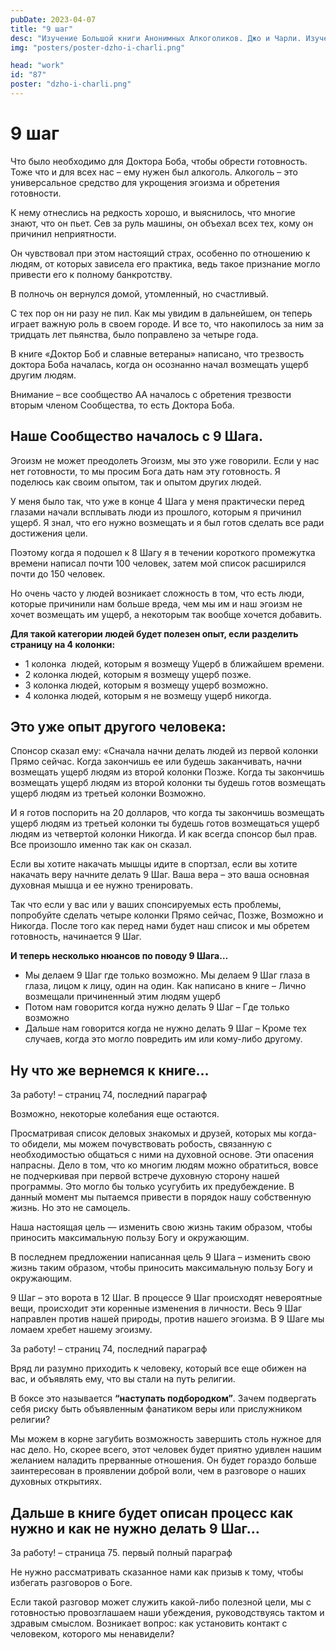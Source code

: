 ```yaml
---
pubDate: 2023-04-07
title: "9 шаг"
desc: "Изучение Большой книги Анонимных Алкоголиков. Джо и Чарли. Изучение БК. (086)"
img: "posters/poster-dzho-i-charli.png"

head: "work"
id: "87"
poster: "dzho-i-charli.png"
---
```


# 9 шаг

Что было необходимо для Доктора Боба, чтобы обрести готовность. Тоже что и для всех нас – ему нужен был алкоголь. Алкоголь – это универсальное средство для укрощения эгоизма и обретения готовности.

К нему отнеслись на редкость хорошо, и выяснилось, что многие знают, что он пьет. Сев за руль машины, он объехал всех тех, кому он причинил неприятности.

Он чувствовал при этом настоящий страх, особенно по отношению к людям, от которых зависела его практика, ведь такое признание могло привести его к полному банкротству.

В полночь он вернулся домой, утомленный, но счастливый.

С тех пор он ни разу не пил. Как мы увидим в дальнейшем, он теперь играет важную роль в своем городе. И все то, что накопилось за ним за тридцать лет пьянства, было поправлено за четыре года.

В книге «Доктор Боб и славные ветераны» написано, что трезвость доктора Боба началась, когда он осознанно начал возмещать ущерб другим людям.

Внимание – все сообщество АА началось с обретения трезвости вторым членом Сообщества, то есть Доктора Боба.

## Наше Сообщество началось с 9 Шага.

Эгоизм не может преодолеть Эгоизм, мы это уже говорили. Если у нас нет готовности, то мы просим Бога дать нам эту готовность. Я  поделюсь как своим опытом, так и опытом других людей.

У меня было так, что уже в конце 4 Шага у меня практически перед глазами начали всплывать люди из прошлого, которым я причинил ущерб. Я знал, что его нужно возмещать и я был готов сделать все ради достижения цели.

Поэтому когда я подошел к 8 Шагу я в течении короткого промежутка времени написал почти 100 человек, затем мой список расширился почти до 150 человек.

Но очень часто у людей возникает сложность в том, что есть люди, которые причинили нам больше вреда, чем мы им и наш эгоизм не хочет возмещать им ущерб, а некоторым так вообще хочется добавить.

**Для такой категории людей будет полезен опыт, если разделить страницу на 4 колонки:**

- 1 колонка  людей, которым я возмещу Ущерб в ближайшем времени.
- 2 колонка людей, которым я возмещу ущерб позже.
- 3 колонка людей, которым я возмещу ущерб возможно.
- 4 колонка людей, которым я не возмещу ущерб никогда.

## Это уже опыт другого человека:

Спонсор сказал ему: «Сначала начни делать людей из первой колонки Прямо сейчас. Когда закончишь ее или будешь заканчивать, начни возмещать ущерб людям из второй колонки Позже. Когда ты закончишь возмещать ущерб людям из второй колонки ты будешь готов возмещать ущерб людям из третьей колонки Возможно.

И я готов поспорить на 20 долларов, что когда ты закончишь возмещать ущерб людям из третьей колонки ты будешь готов возмещаться ущерб людям из четвертой колонки Никогда. И как всегда спонсор был прав. Все произошло именно так как он сказал.

Если вы хотите накачать мышцы идите в спортзал, если вы хотите накачать веру начните делать 9 Шаг. Ваша вера – это ваша основная духовная мышца и ее нужно тренировать.

Так что если у вас или у ваших спонсируемых есть проблемы, попробуйте сделать четыре колонки Прямо сейчас, Позже, Возможно и Никогда. После того как перед нами будет наш список и мы обретем готовность, начинается 9 Шаг.

**И теперь несколько нюансов по поводу 9 Шага…**

- Мы делаем 9 Шаг где только возможно. Мы делаем 9 Шаг глаза в глаза, лицом к лицу, один на один. Как написано в книге – Лично возмещали причиненный этим людям ущерб
- Потом нам говорится когда нужно делать 9 Шаг – Где только возможно
- Дальше нам говорится когда не нужно делать 9 Шаг – Кроме тех случаев, когда это могло повредить им или кому-либо другому.

## Ну что же вернемся к книге…

За работу! – страниц 74, последний параграф

Возможно, некоторые колебания еще остаются.

Просматривая список деловых знакомых и друзей, которых мы когда-то обидели, мы можем почувствовать робость, связанную с необходимостью общаться с ними на духовной основе. Эти опасения напрасны. Дело в том, что ко многим людям можно обратиться, вовсе не подчеркивая при первой встрече духовную сторону нашей программы. Это могло бы только усугубить их предубеждение. В данный момент мы пытаемся привести в порядок нашу собственную жизнь. Но это не самоцель.

Наша настоящая цель — изменить свою жизнь таким образом, чтобы приносить максимальную пользу Богу и окружающим.

В последнем предложении написанная цель 9 Шага – изменить свою жизнь таким образом, чтобы приносить максимальную пользу Богу и окружающим.

9 Шаг – это ворота в 12 Шаг. В процессе 9 Шаг происходят невероятные вещи, происходит эти коренные изменения в личности. Весь 9 Шаг направлен против нашей природы, против нашего эгоизма. В 9 Шаге мы ломаем хребет нашему эгоизму.

За работу! – страниц 74, последний параграф

Вряд ли разумно приходить к человеку, который все еще обижен на вас, и объявлять ему, что вы стали на путь религии.

В боксе это называется **“наступать подбородком”**. Зачем подвергать себя риску быть объявленным фанатиком веры или прислужником религии?

Мы можем в корне загубить возможность завершить столь нужное для нас дело. Но, скорее всего, этот человек будет приятно удивлен нашим желанием наладить прерванные отношения. Он будет гораздо больше заинтересован в проявлении доброй воли, чем в разговоре о наших духовных открытиях.

## Дальше в книге будет описан процесс как нужно и как не нужно делать 9 Шаг…

За работу! – страница 75. первый полный параграф

Не нужно рассматривать сказанное нами как призыв к тому, чтобы избегать разговоров о Боге.

Если такой разговор может служить какой-либо полезной цели, мы с готовностью провозглашаем наши убеждения, руководствуясь тактом и здравым смыслом. Возникает вопрос: как установить контакт с человеком, которого мы ненавидели?
